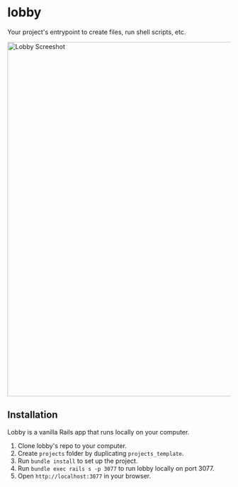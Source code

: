 # lobby

Your project's entrypoint to create files, run shell scripts, etc.

<img width="800" alt="Lobby Screeshot" src="https://user-images.githubusercontent.com/768070/135765040-a93fc07f-a5a7-4e6a-aac5-4e41788ab213.png">

## Installation

Lobby is a vanilla Rails app that runs locally on your computer.

1. Clone lobby's repo to your computer.
2. Create `projects` folder by duplicating `projects_template`.
3. Run `bundle install` to set up the project.
4. Run `bundle exec rails s -p 3077` to run lobby locally on port 3077.
5. Open `http://localhost:3077` in your browser.
